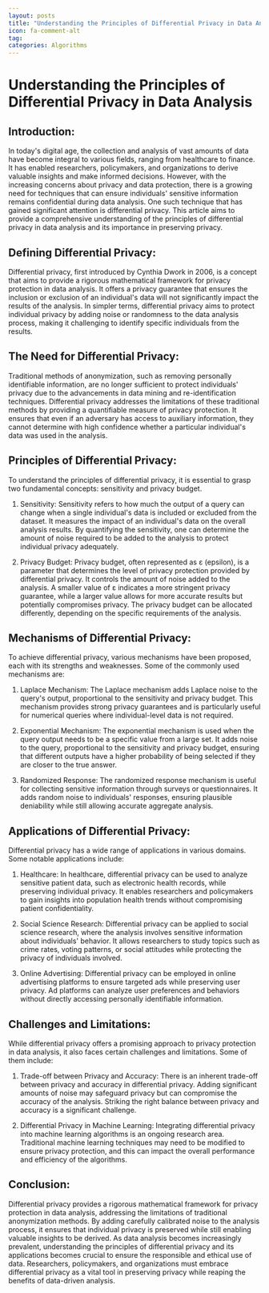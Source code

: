 ```yaml
---
layout: posts
title: "Understanding the Principles of Differential Privacy in Data Analysis"
icon: fa-comment-alt
tag:      
categories: Algorithms
---
```



# Understanding the Principles of Differential Privacy in Data Analysis

## Introduction:
In today's digital age, the collection and analysis of vast amounts of data have become integral to various fields, ranging from healthcare to finance. It has enabled researchers, policymakers, and organizations to derive valuable insights and make informed decisions. However, with the increasing concerns about privacy and data protection, there is a growing need for techniques that can ensure individuals' sensitive information remains confidential during data analysis. One such technique that has gained significant attention is differential privacy. This article aims to provide a comprehensive understanding of the principles of differential privacy in data analysis and its importance in preserving privacy.

## Defining Differential Privacy:
Differential privacy, first introduced by Cynthia Dwork in 2006, is a concept that aims to provide a rigorous mathematical framework for privacy protection in data analysis. It offers a privacy guarantee that ensures the inclusion or exclusion of an individual's data will not significantly impact the results of the analysis. In simpler terms, differential privacy aims to protect individual privacy by adding noise or randomness to the data analysis process, making it challenging to identify specific individuals from the results.

## The Need for Differential Privacy:
Traditional methods of anonymization, such as removing personally identifiable information, are no longer sufficient to protect individuals' privacy due to the advancements in data mining and re-identification techniques. Differential privacy addresses the limitations of these traditional methods by providing a quantifiable measure of privacy protection. It ensures that even if an adversary has access to auxiliary information, they cannot determine with high confidence whether a particular individual's data was used in the analysis.

## Principles of Differential Privacy:
To understand the principles of differential privacy, it is essential to grasp two fundamental concepts: sensitivity and privacy budget.

1. Sensitivity:
Sensitivity refers to how much the output of a query can change when a single individual's data is included or excluded from the dataset. It measures the impact of an individual's data on the overall analysis results. By quantifying the sensitivity, one can determine the amount of noise required to be added to the analysis to protect individual privacy adequately.

2. Privacy Budget:
Privacy budget, often represented as ε (epsilon), is a parameter that determines the level of privacy protection provided by differential privacy. It controls the amount of noise added to the analysis. A smaller value of ε indicates a more stringent privacy guarantee, while a larger value allows for more accurate results but potentially compromises privacy. The privacy budget can be allocated differently, depending on the specific requirements of the analysis.

## Mechanisms of Differential Privacy:
To achieve differential privacy, various mechanisms have been proposed, each with its strengths and weaknesses. Some of the commonly used mechanisms are:

1. Laplace Mechanism:
The Laplace mechanism adds Laplace noise to the query's output, proportional to the sensitivity and privacy budget. This mechanism provides strong privacy guarantees and is particularly useful for numerical queries where individual-level data is not required.

2. Exponential Mechanism:
The exponential mechanism is used when the query output needs to be a specific value from a large set. It adds noise to the query, proportional to the sensitivity and privacy budget, ensuring that different outputs have a higher probability of being selected if they are closer to the true answer.

3. Randomized Response:
The randomized response mechanism is useful for collecting sensitive information through surveys or questionnaires. It adds random noise to individuals' responses, ensuring plausible deniability while still allowing accurate aggregate analysis.

## Applications of Differential Privacy:
Differential privacy has a wide range of applications in various domains. Some notable applications include:

1. Healthcare:
In healthcare, differential privacy can be used to analyze sensitive patient data, such as electronic health records, while preserving individual privacy. It enables researchers and policymakers to gain insights into population health trends without compromising patient confidentiality.

2. Social Science Research:
Differential privacy can be applied to social science research, where the analysis involves sensitive information about individuals' behavior. It allows researchers to study topics such as crime rates, voting patterns, or social attitudes while protecting the privacy of individuals involved.

3. Online Advertising:
Differential privacy can be employed in online advertising platforms to ensure targeted ads while preserving user privacy. Ad platforms can analyze user preferences and behaviors without directly accessing personally identifiable information.

## Challenges and Limitations:
While differential privacy offers a promising approach to privacy protection in data analysis, it also faces certain challenges and limitations. Some of them include:

1. Trade-off between Privacy and Accuracy:
There is an inherent trade-off between privacy and accuracy in differential privacy. Adding significant amounts of noise may safeguard privacy but can compromise the accuracy of the analysis. Striking the right balance between privacy and accuracy is a significant challenge.

2. Differential Privacy in Machine Learning:
Integrating differential privacy into machine learning algorithms is an ongoing research area. Traditional machine learning techniques may need to be modified to ensure privacy protection, and this can impact the overall performance and efficiency of the algorithms.

## Conclusion:
Differential privacy provides a rigorous mathematical framework for privacy protection in data analysis, addressing the limitations of traditional anonymization methods. By adding carefully calibrated noise to the analysis process, it ensures that individual privacy is preserved while still enabling valuable insights to be derived. As data analysis becomes increasingly prevalent, understanding the principles of differential privacy and its applications becomes crucial to ensure the responsible and ethical use of data. Researchers, policymakers, and organizations must embrace differential privacy as a vital tool in preserving privacy while reaping the benefits of data-driven analysis.